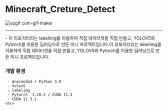 <h1>Minecraft_Creture_Detect</h1>



![ezgif com-gif-maker](https://user-images.githubusercontent.com/80799025/152316639-2e6f3114-59f6-4052-9f2e-431293fcb22f.gif)

  <hr>
- 이 리포지터리는 labelimg를 이용하여 직접 데이터셋을 직접 만들고,  YOLOV5와 Pytorch를 이용한 딥러닝으로 만든 미니 프로젝트입니다.이 리포지터리는 labelimg를 
  이용하여 직접 데이터셋을 직접 만들고,  YOLOV5와 Pytorch를 이용한 딥러닝으로 만든 미니 프로젝트입니다.

 

<h3>개발 환경</h3>


     - Anaconda3 + Python 3.9
     - Yolov5
     - labelimg
     - Pytorch  1.10.2 / CUDA 11.3
     - CUDA 11.3.1
    <hr>

